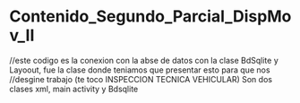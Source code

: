 # Contenido_Segundo_Parcial_DispMov_II

//este codigo es la conexion con la abse de datos con la clase BdSqlite y Layoout, fue la clase donde teniamos que presentar esto para que nos 
//desgine trabajo (te toco INSPECCION TECNICA VEHICULAR)
Son dos clases xml, main activity y Bdsqlite 
